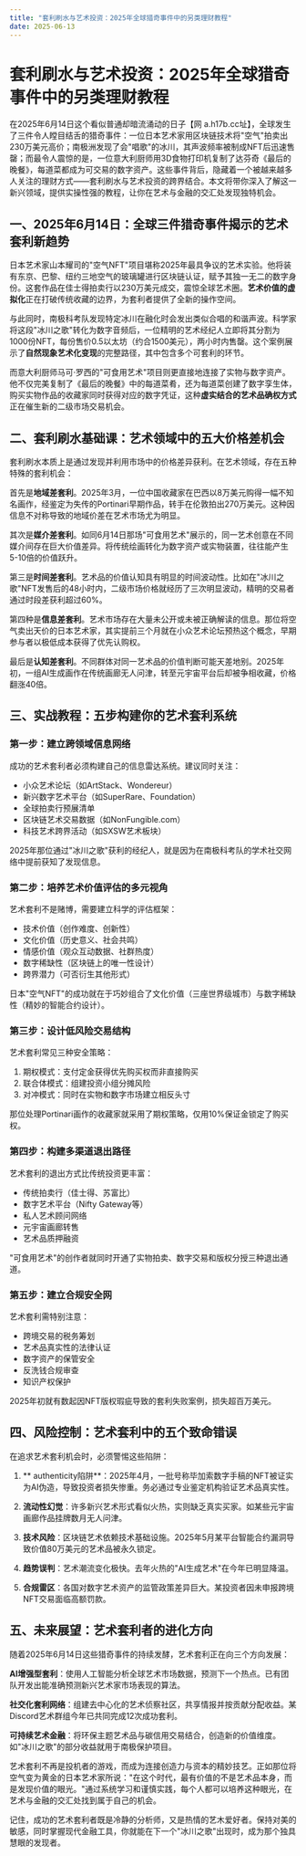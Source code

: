 ```yaml
---
title: "套利刷水与艺术投资：2025年全球猎奇事件中的另类理财教程"
date: 2025-06-13
---
```

# 套利刷水与艺术投资：2025年全球猎奇事件中的另类理财教程

在2025年6月14日这个看似普通却暗流涌动的日子【网 a.h17b.cc址】，全球发生了三件令人瞠目结舌的猎奇事件：一位日本艺术家用区块链技术将"空气"拍卖出230万美元高价；南极洲发现了会"唱歌"的冰川，其声波频率被制成NFT后迅速售罄；而最令人震惊的是，一位意大利厨师用3D食物打印机复制了达芬奇《最后的晚餐》，每道菜都成为可交易的数字资产。这些事件背后，隐藏着一个被越来越多人关注的理财方式——套利刷水与艺术投资的跨界结合。本文将带你深入了解这一新兴领域，提供实操性强的教程，让你在艺术与金融的交汇处发现独特机会。

## 一、2025年6月14日：全球三件猎奇事件揭示的艺术套利新趋势

日本艺术家山本耀司的"空气NFT"项目堪称2025年最具争议的艺术实验。他将装有东京、巴黎、纽约三地空气的玻璃罐进行区块链认证，赋予其独一无二的数字身份。这套作品在佳士得拍卖行以230万美元成交，震惊全球艺术圈。**艺术价值的虚拟化**正在打破传统收藏的边界，为套利者提供了全新的操作空间。

与此同时，南极科考队发现特定冰川在融化时会发出类似合唱的和谐声波。科学家将这段"冰川之歌"转化为数字音频后，一位精明的艺术经纪人立即将其分割为1000份NFT，每份售价0.5以太坊（约合1500美元），两小时内售罄。这个案例展示了**自然现象艺术化变现**的完整路径，其中包含多个可套利的环节。

而意大利厨师马可·罗西的"可食用艺术"项目则更直接地连接了实物与数字资产。他不仅完美复制了《最后的晚餐》中的每道菜肴，还为每道菜创建了数字孪生体，购买实物作品的收藏家同时获得对应的数字凭证，这种**虚实结合的艺术品确权方式**正在催生新的二级市场交易机会。

## 二、套利刷水基础课：艺术领域中的五大价格差机会

套利刷水本质上是通过发现并利用市场中的价格差异获利。在艺术领域，存在五种特殊的套利机会：

首先是**地域差套利**。2025年3月，一位中国收藏家在巴西以8万美元购得一幅不知名画作，经鉴定为失传的Portinari早期作品，转手在伦敦拍出270万美元。这种因信息不对称导致的地域价差在艺术市场尤为明显。

其次是**媒介差套利**。如同6月14日那场"可食用艺术"展示的，同一艺术创意在不同媒介间存在巨大价值差异。将传统绘画转化为数字资产或实物装置，往往能产生5-10倍的价值跃升。

第三是**时间差套利**。艺术品的价值认知具有明显的时间波动性。比如在"冰川之歌"NFT发售后的48小时内，二级市场价格就经历了三次明显波动，精明的交易者通过时段差获利超过60%。

第四种是**信息差套利**。艺术市场存在大量未公开或未被正确解读的信息。那位将空气卖出天价的日本艺术家，其实提前三个月就在小众艺术论坛预热这个概念，早期参与者以极低成本获得了优先认购权。

最后是**认知差套利**。不同群体对同一艺术品的价值判断可能天差地别。2025年初，一组AI生成画作在传统画廊无人问津，转至元宇宙平台后却被争相收藏，价格翻涨40倍。

## 三、实战教程：五步构建你的艺术套利系统

### 第一步：建立跨领域信息网络
成功的艺术套利者必须构建自己的信息雷达系统。建议同时关注：
- 小众艺术论坛（如ArtStack、Wondereur）
- 新兴数字艺术平台（如SuperRare、Foundation）
- 全球拍卖行预展清单
- 区块链艺术交易数据（如NonFungible.com）
- 科技艺术跨界活动（如SXSW艺术板块）

2025年那位通过"冰川之歌"获利的经纪人，就是因为在南极科考队的学术社交网络中提前获知了发现信息。

### 第二步：培养艺术价值评估的多元视角
艺术套利不是赌博，需要建立科学的评估框架：
- 技术价值（创作难度、创新性）
- 文化价值（历史意义、社会共鸣）
- 情感价值（观众互动数据、社群热度）
- 数字稀缺性（区块链上的唯一性设计）
- 跨界潜力（可否衍生其他形式）

日本"空气NFT"的成功就在于巧妙组合了文化价值（三座世界级城市）与数字稀缺性（精妙的智能合约设计）。

### 第三步：设计低风险交易结构
艺术套利常见三种安全策略：
1. 期权模式：支付定金获得优先购买权而非直接购买
2. 联合体模式：组建投资小组分摊风险
3. 对冲模式：同时在实物和数字市场建立相反头寸

那位处理Portinari画作的收藏家就采用了期权策略，仅用10%保证金锁定了购买权。

### 第四步：构建多渠道退出路径
艺术套利的退出方式比传统投资更丰富：
- 传统拍卖行（佳士得、苏富比）
- 数字艺术平台（Nifty Gateway等）
- 私人艺术顾问网络
- 元宇宙画廊转售
- 艺术品质押融资

"可食用艺术"的创作者就同时开通了实物拍卖、数字交易和版权分授三种退出通道。

### 第五步：建立合规安全网
艺术套利需特别注意：
- 跨境交易的税务筹划
- 艺术品真实性的法律认证
- 数字资产的保管安全
- 反洗钱合规审查
- 知识产权保护

2025年初就有数起因NFT版权瑕疵导致的套利失败案例，损失超百万美元。

## 四、风险控制：艺术套利中的五个致命错误

在追求艺术套利机会时，必须警惕这些陷阱：

1. ** authenticity陷阱**：2025年4月，一批号称毕加索数字手稿的NFT被证实为AI伪造，导致投资者损失惨重。务必通过专业鉴定机构验证艺术品真实性。

2. **流动性幻觉**：许多新兴艺术形式看似火热，实则缺乏真实买家。如某些元宇宙画廊作品挂牌数月无人问津。

3. **技术风险**：区块链艺术依赖技术基础设施。2025年5月某平台智能合约漏洞导致价值80万美元的艺术品被永久锁定。

4. **趋势误判**：艺术潮流变化极快。去年火热的"AI生成艺术"在今年已明显降温。

5. **合规雷区**：各国对数字艺术资产的监管政策差异巨大。某投资者因未申报跨境NFT交易面临高额罚款。

## 五、未来展望：艺术套利者的进化方向

随着2025年6月14日这些猎奇事件的持续发酵，艺术套利正在向三个方向发展：

**AI增强型套利**：使用人工智能分析全球艺术市场数据，预测下一个热点。已有团队开发出能准确预测新兴艺术家市场表现的算法。

**社交化套利网络**：组建去中心化的艺术侦察社区，共享情报并按贡献分配收益。某Discord艺术群组今年已共同完成12次成功套利。

**可持续艺术金融**：将环保主题艺术品与碳信用交易结合，创造新的价值维度。如"冰川之歌"的部分收益就用于南极保护项目。

艺术套利不再是投机者的游戏，而成为连接创造力与资本的精妙技艺。正如那位将空气变为黄金的日本艺术家所说："在这个时代，最有价值的不是艺术品本身，而是发现价值的眼光。"通过系统学习和谨慎实践，每个人都可以培养这种眼光，在艺术与金融的交汇处找到属于自己的机会。

记住，成功的艺术套利者既是冷静的分析师，又是热情的艺木爱好者。保持对美的敏感，同时掌握现代金融工具，你就能在下一个"冰川之歌"出现时，成为那个独具慧眼的发现者。
